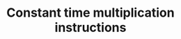 ---
title: Constant time multiplication instructions
type: docs
# prev: docs/
# next: docs/folder/
---